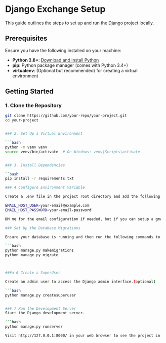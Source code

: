 # Django Exchange Setup 

This guide outlines the steps to set up and run the Django project locally.

## Prerequisites

Ensure you have the following installed on your machine:

- **Python 3.8+**: [Download and install Python](https://www.python.org/downloads/)
- **pip**: Python package manager (comes with Python 3.4+)
- **virtualenv**: (Optional but recommended) for creating a virtual environment
<!-- - **PostgreSQL** (if using a PostgreSQL database) -->

## Getting Started

### 1. Clone the Repository

```bash
git clone https://github.com/your-repo/your-project.git
cd your-project


### 2. Set Up a Virtual Environment

```bash
python -m venv venv
source venv/bin/activate  # On Windows: venv\Scripts\activate


### 3. Install Dependencies 

``bash
pip install -r requirements.txt

### 4 Configure Environment Variable

Create a .env file in the project root directory and add the following variables:

EMAIL_HOST_USER=your-email@example.com
EMAIL_HOST_PASSWORD=your-email-password

DM me for the email configuration if needed, but if you can setup a gmail smtp it will be preferable

### Set Up the Database Migrations

Ensure your database is running and then run the following commands to apply migrations:

```bash
python manage.py makemigrations
python manage.py migrate



###a 6 Create a SuperUser

Create an admin user to access the Django admin interface.(optional)

```bash
python manage.py createsuperuser


### 7 Run the Development Server
Start the Django development server.

```bash
python manage.py runserver

Visit http://127.0.0.1:8000/ in your web browser to see the project in action.


